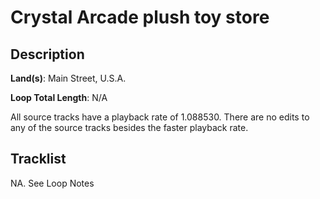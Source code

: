 # Crystal Arcade plush toy store

## Description

**Land(s)**: Main Street, U.S.A.

**Loop Total Length**: N/A

All source tracks have a playback rate of 1.088530. There are no edits to any of the source tracks besides the faster playback rate.

## Tracklist

NA\. See Loop Notes



